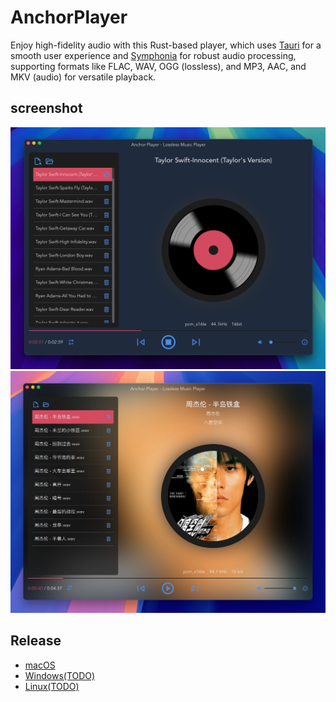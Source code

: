 # AnchorPlayer

Enjoy high-fidelity audio with this Rust-based player, which uses [Tauri](https://github.com/tauri-apps/tauri) for a smooth user experience and [Symphonia](https://github.com/pdeljanov/Symphonia) for robust audio processing, supporting formats like FLAC, WAV, OGG (lossless), and MP3, AAC, and MKV (audio) for versatile playback.

## screenshot
![mac screenshot](./docs/screenshot.webp)
![mac screenshot](./docs/screenshot-1.webp)


## Release
- [macOS](https://github.com/crazytravel/anchor-player/releases/download/v0.1.0/Anchor.Player_0.1.0_aarch64.dmg)
- [Windows(TODO)]()
- [Linux(TODO)]()
